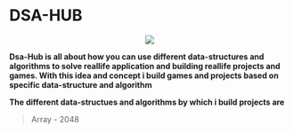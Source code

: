 # DSA-HUB

<p align="center">
  <img src="bg.png">
</p>

**Dsa-Hub is all about how you can use different data-structures and algorithms to solve reallife application and building reallife projects and games. With this idea and concept i build games and projects  based on specific data-structure and algorithm**

**The different data-structues and algorithms by which i build projects are**
> Array - 2048
